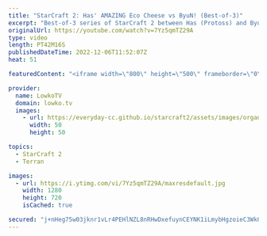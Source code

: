 ```yaml
---
title: "StarCraft 2: Has' AMAZING Eco Cheese vs ByuN! (Best-of-3)"
excerpt: "Best-of-3 series of StarCraft 2 between Has (Protoss) and ByuN (Terran). In this series Has decides to do Has things, as he focuses on an insane Protoss economy, going toe to toe versus ByuN in macro games. I guess we can call this economy cheese?  Support my work on Patreon: https://www.patreon.com/lowkotv"
originalUrl: https://youtube.com/watch?v=7Yz5qmTZ29A
type: video
length: PT42M16S
publishedDateTime: 2022-12-06T11:52:07Z
heat: 51

featuredContent: "<iframe width=\"800\" height=\"500\" frameborder=\"0\" src=\"https://www.youtube.com/embed/7Yz5qmTZ29A\" allow=\"accelerometer; autoplay; encrypted-media; gyroscope; picture-in-picture\" allowfullscreen></iframe>"

provider:
  name: LowkoTV
  domain: lowko.tv
  images:
    - url: https://everyday-cc.github.io/starcraft2/assets/images/organizations/lowko.tv-50x50.jpg
      width: 50
      height: 50

topics:
  - StarCraft 2
  - Terran

images:
  - url: https://i.ytimg.com/vi/7Yz5qmTZ29A/maxresdefault.jpg
    width: 1280
    height: 720
    isCached: true

secured: "j+nHeg75w03jknr1vLr4PEHlNZL8nRHwDxefuynCEYNK1iLmybHgzoieC3Wk066V711Suc31k3IIp5QpA8bSP/mH2FNAq/VGledwKX4DRC134/AQ6DfESt1T6YZql7nvPSsLuqT3jPLMF0xhQTa0rDfubpxVa5LVAH9i8zD2XAS/ePdZxbrAFfuDtBfbH2J6uChc6AJbxXZA7phv818e24Rzyijp+lt0DyLr/LT4vKw6MJ61aVD3mH4TJwqLJa64cqtZinroTA81d6ooOviU4JUeCvsTL4f6kSQ1n4DkXo8vzNIKPmjZQJUdnMlZML1mWAFCk7OKni7gZUwiN3gL7a9vXbLtAfEUcO+NgQrph5N88DE/x67vyIJHRYnhS2A42Tt4T+PiVGPc0O4jmUC8JDNXDQNlzceDwMeRGeqOE44=;i88op7loQYrtHTzpkKruig=="
---
```


